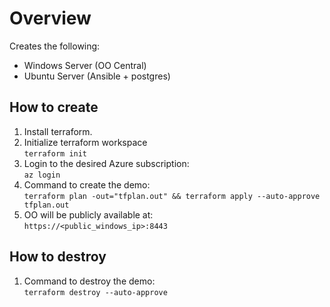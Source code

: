 # Overview 
Creates the following:
- Windows Server (OO Central)
- Ubuntu Server (Ansible + postgres)

## How to create
1. Install terraform.
2. Initialize terraform workspace  
`terraform init`
3. Login to the desired Azure subscription:  
`az login`
1. Command to create the demo:  
`terraform plan -out="tfplan.out" && terraform apply --auto-approve tfplan.out`
1. OO will be publicly available at:  
`https://<public_windows_ip>:8443`

## How to destroy
1. Command to destroy the demo:  
`terraform destroy --auto-approve`